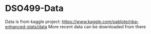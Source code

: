 # DSO499-Data

Data is from kaggle project: https://www.kaggle.com/pablote/nba-enhanced-stats/data
More recent data can be downloaded from there
